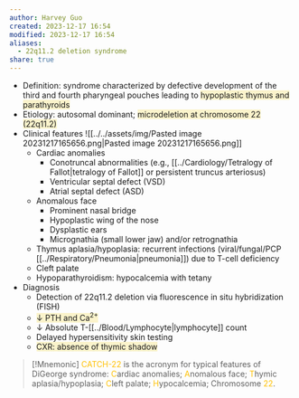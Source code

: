 ```yaml
---
author: Harvey Guo
created: 2023-12-17 16:54
modified: 2023-12-17 16:54
aliases:
  - 22q11.2 deletion syndrome
share: true
---
```

- Definition: syndrome characterized by defective development of the third and fourth pharyngeal pouches leading to <span style="background:rgba(240, 200, 0, 0.2)">hypoplastic thymus and parathyroids</span>
- Etiology: autosomal dominant; <span style="background:rgba(240, 200, 0, 0.2)">microdeletion at chromosome 22 (22q11.2)</span>
- Clinical features ![[../../assets/img/Pasted image 20231217165656.png|Pasted image 20231217165656.png]]
	- Cardiac anomalies
		- Conotruncal abnormalities (e.g., [[../Cardiology/Tetralogy of Fallot|tetralogy of Fallot]] or persistent truncus arteriosus)
		- Ventricular septal defect (VSD)
		- Atrial septal defect (ASD)
	- Anomalous face
		- Prominent nasal bridge
		- Hypoplastic wing of the nose
		- Dysplastic ears
		- Micrognathia (small lower jaw) and/or retrognathia 
	- Thymus aplasia/hypoplasia: recurrent infections (viral/fungal/PCP [[../Respiratory/Pneumonia|pneumonia]]) due to T-cell deficiency
	- Cleft palate
	- Hypoparathyroidism: hypocalcemia with tetany
- Diagnosis
	- Detection of 22q11.2 deletion via fluorescence in situ hybridization (FISH)
	- <span style="background:rgba(240, 200, 0, 0.2)">↓ PTH and Ca<sup>2+</sup></span>
	- ↓ Absolute T-[[../Blood/Lymphocyte|lymphocyte]] count
	- Delayed hypersensitivity skin testing
	- <span style="background:rgba(240, 200, 0, 0.2)">CXR: absence of thymic shadow</span>

>[!Mnemonic] 
><font color="#ffc000">CATCH-22</font> is the acronym for typical features of DiGeorge syndrome: <font color="#ffc000">C</font>ardiac anomalies; <font color="#ffc000">A</font>nomalous face; <font color="#ffc000">T</font>hymic aplasia/hypoplasia; <font color="#ffc000">C</font>left palate; <font color="#ffc000">H</font>ypocalcemia; Chromosome <font color="#ffc000">22</font>.